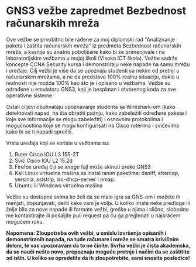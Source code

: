 # GNS3 vežbe zapredmet Bezbednost računarskih mreža

Ove vežbe se prvobitno bile rađene za moj diplomski rad "Analiziranje paketa i zaštita računarskih mreža" iz predmeta Bezbednost računarskih mreža, a kasnije su znatno poboljšane kako bi se primenjivale i na laboratorijskim vežbama u mojoj školi (Visoka ICT škola). Vežbe sadrže koncepte CCNA Security kursa i demonstriraju neke napade na samu mrežu i uređaje. Cilj vežbi je više da se upoznaju studenti sa nekim od pretnji u računarskim mrežama, a ne da predstave 100% realnu situaciju, dakle u realnosti nije možda 100% kao što je i opisano u vežbama. Vežbe su odrađene u emulatoru GNS3, koji je besplatan i otvorenog koda za sve operativne sisteme.

Ostali ciljevi obuhvataju upoznavanje studenta sa Wireshark-om (kako detektovati napad, na šta obratiti pažnju, kako zabeležiti određene pakete i koje sve informacije se mogu zabeležiti) i osnovnim protokolima i mogućnostima koje se mogu konfigurisati na Cisco ruterima i svičevima kako bi se ti napadi sprečili.

Vrsta uređaja koji se koriste u vežbama su:
1. Ruter Cisco IOU L3 155-2T
2. Svič Cisco IOU L2 15.2d
3. Firefox uređaj čiji se _image_ fajl može skinuti preko GNS3
4. Kali Linux virtuelna mašina sa instaliranim paketima: dsniff, ettercap, yersinia, sslstrip, isc-dhcp-server i nmap.
5. Ubuntu ili Windows virtuelna mašina

Vežbe su dostupne svima ko želi da se malo igra sa GNS-om i možete ih menjati, dopunjavati, deliti kako vam je volja. U koliko imate neke predloge ili želje bilo za nove napade ili formate vežbi, greške u njima i slično, slobodno me kontaktirajte ili pošaljite pull request pa ću ga pregledati u najkraćem mogućem roku.

**Napomena: Zloupotreba ovih vežbi, u smislu izvršenja opisanih i demonstriranih napada, na tuđe računare i mreže se smatra krivičnim delom, te vas upozoravam da to ne činite. Svrha vežbi je čista akademska, da se nauči nešto novo, prepoznaju moguće pretnje i načini da se zaštitite od istih. U koliko se opredelite da ih zloupotrebite, sami snosite posledice!**
